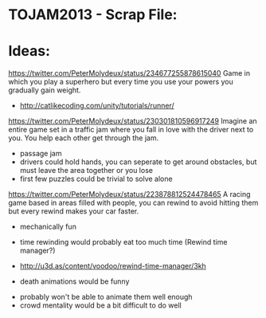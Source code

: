 TOJAM2013 - Scrap File:
=========

Ideas:
=========

https://twitter.com/PeterMolydeux/status/234677255878615040
Game in which you play a superhero but every time you use your powers you gradually gain weight.
* http://catlikecoding.com/unity/tutorials/runner/


https://twitter.com/PeterMolydeux/status/230301810596917249
Imagine an entire game set in a traffic jam where you fall in love with the driver next to you. You help each other get through the jam.
* passage jam
* drivers could hold hands, you can seperate to get around obstacles, but must leave the area together or you lose
* first few puzzles could be trivial to solve alone


https://twitter.com/PeterMolydeux/status/223878812524478465
A racing game based in areas filled with people, you can rewind to avoid hitting them but every rewind makes your car faster.
+ mechanically fun
- time rewinding would probably eat too much time (Rewind time manager?)
* http://u3d.as/content/voodoo/rewind-time-manager/3kh
+ death animations would be funny
- probably won't be able to animate them well enough
- crowd mentality would be a bit difficult to do well
